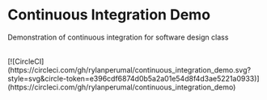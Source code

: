 # Continuous Integration Demo
Demonstration of continuous integration for software design class

<br>
[![CircleCI](https://circleci.com/gh/rylanperumal/continuous_integration_demo.svg?style=svg&circle-token=e396cdf6874d0b5a2a01e54d8f4d3ae5221a0933)](https://circleci.com/gh/rylanperumal/continuous_integration_demo)

